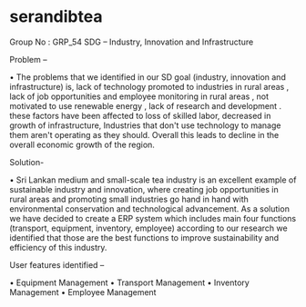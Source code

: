# serandibtea
Group No :	 GRP_54
	SDG –  Industry, Innovation and Infrastructure 


Problem – 

•	The problems that we identified in our SD goal (industry, innovation and infrastructure) is, lack of technology promoted to industries in rural areas , 
lack of job opportunities and employee monitoring in rural areas , not motivated to use renewable energy ,
lack of research and development  . these factors have been affected to loss of skilled labor, decreased in growth of infrastructure,
Industries that don't use technology to manage them aren't operating as they should.  Overall this leads to decline in the overall economic growth of the region. 



Solution-

•	Sri Lankan medium and small-scale tea industry is an excellent example of sustainable industry and innovation,
where creating job opportunities in rural areas and promoting small industries go hand in hand with environmental conservation and technological advancement. 
As a solution we have decided to create a ERP system which includes main four functions (transport, equipment, inventory, employee) according to our research
we identified that those are the best functions to improve sustainability and efficiency of this industry.


User features  identified –  

•	Equipment Management 
•	Transport Management
•	Inventory Management 
•	Employee Management 








